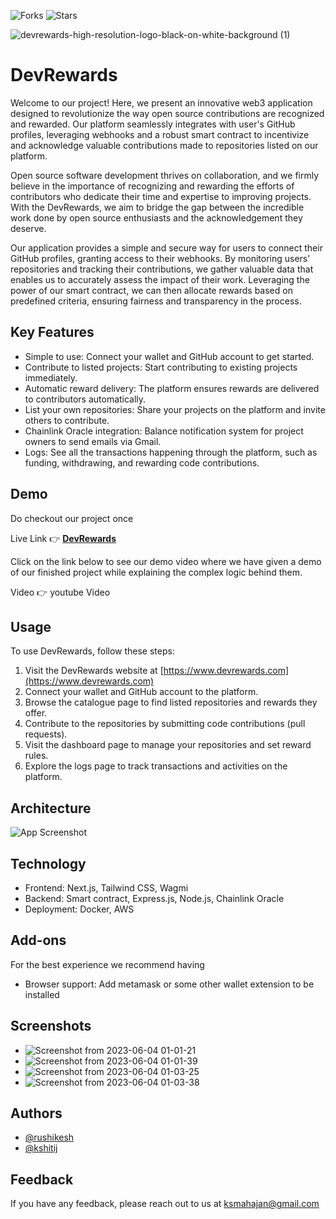 ![Forks](https://img.shields.io/badge/forks-0-blue)
![Stars](https://img.shields.io/badge/stars-0-yellow)

![devrewards-high-resolution-logo-black-on-white-background (1)](https://github.com/rushi3691/DevRewards/assets/71341783/de34cbe2-eb88-4e9b-b1b7-8b7fbb9f3ea2)


# DevRewards


Welcome to our project! Here, we present an innovative web3 application designed to revolutionize the way open source contributions are recognized and rewarded. Our platform seamlessly integrates with user's GitHub profiles, leveraging webhooks and a robust smart contract to incentivize and acknowledge valuable contributions made to repositories listed on our platform.

Open source software development thrives on collaboration, and we firmly believe in the importance of recognizing and rewarding the efforts of contributors who dedicate their time and expertise to improving projects. With the DevRewards, we aim to bridge the gap between the incredible work done by open source enthusiasts and the acknowledgement they deserve.

Our application provides a simple and secure way for users to connect their GitHub profiles, granting access to their webhooks. By monitoring users' repositories and tracking their contributions, we gather valuable data that enables us to accurately assess the impact of their work. Leveraging the power of our smart contract, we can then allocate rewards based on predefined criteria, ensuring fairness and transparency in the process.


## Key Features

- Simple to use: Connect your wallet and GitHub account to get started.
- Contribute to listed projects: Start contributing to existing projects immediately.
- Automatic reward delivery: The platform ensures rewards are delivered to contributors automatically.
- List your own repositories: Share your projects on the platform and invite others to contribute.
- Chainlink Oracle integration: Balance notification system for project owners to send emails via Gmail.
- Logs: See all the transactions happening through the platform, such as funding, withdrawing, and rewarding code contributions.


## Demo
Do checkout our project once

Live Link 👉 **[DevRewards](https://devrewards.vercel.app/)**

Click on the link below to see our demo video where we have given a demo of our finished project while explaining the complex logic behind them.

Video 👉 youtube Video


## Usage

To use DevRewards, follow these steps:

1. Visit the DevRewards website at [https://www.devrewards.com](https://www.devrewards.com)
2. Connect your wallet and GitHub account to the platform.
3. Browse the catalogue page to find listed repositories and rewards they offer.
4. Contribute to the repositories by submitting code contributions (pull requests).
5. Visit the dashboard page to manage your repositories and set reward rules.
6. Explore the logs page to track transactions and activities on the platform.


## Architecture

![App Screenshot](https://github.com/Kshitij0O7/HackathonReadme/assets/91107953/45997575-2dce-446e-9e24-ab1931f57dc8)


## Technology

- Frontend: Next.js, Tailwind CSS, Wagmi
- Backend: Smart contract, Express.js, Node.js, Chainlink Oracle
- Deployment: Docker, AWS


## Add-ons

For the best experience we recommend having
- Browser support: Add metamask or some other wallet extension to be installed


## Screenshots


- ![Screenshot from 2023-06-04 01-01-21](https://github.com/rushi3691/DevRewards/assets/71341783/319710f8-a7b9-420e-9ffe-beeec15032aa)
- ![Screenshot from 2023-06-04 01-01-39](https://github.com/rushi3691/DevRewards/assets/71341783/ff3e5b70-518d-4712-88fb-91e21b4eac17)
- ![Screenshot from 2023-06-04 01-03-25](https://github.com/rushi3691/DevRewards/assets/71341783/b1e2a234-4279-4f37-98fb-726f8a3ebe0b)
- ![Screenshot from 2023-06-04 01-03-38](https://github.com/rushi3691/DevRewards/assets/71341783/ff38ee21-7f7d-4d4d-9f45-59c5382fcc3a)


## Authors

- [@rushikesh](https://github.com/rushi3691)
- [@kshitij](https://www.github.com/Kshitij0O7)



## Feedback

If you have any feedback, please reach out to us at ksmahajan@gmail.com
